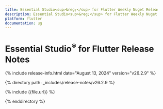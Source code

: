 ```yaml
---
title: Essential Studio<sup>&reg;</sup> for Flutter Weekly Nuget Release Release Notes  
description: Essential Studio<sup>&reg;</sup> for Flutter Weekly Nuget Release Release Notes  
platform: flutter
documentation: ug
---
```


# Essential Studio<sup>&reg;</sup> for Flutter Release Notes  

{% include release-info.html date="August 13, 2024" version="v26.2.9" %} 

{% directory path: _includes/release-notes/v26.2.9 %}

{% include {{file.url}} %}

{% enddirectory %}